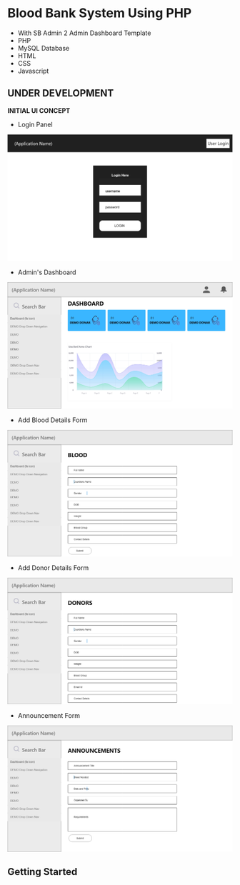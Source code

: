 # Blood Bank System Using PHP
- With SB Admin 2 Admin Dashboard Template
- PHP
- MySQL Database
- HTML
- CSS
- Javascript

## UNDER DEVELOPMENT

**INITIAL UI CONCEPT**

- Login Panel

![](lgn.jpg)

- Admin's Dashboard

![](ui1.jpg)

- Add Blood Details Form

![](bld.jpg)

- Add Donor Details Form

![](dnr.jpg)

- Announcement Form

![](anc.jpg)


## Getting Started